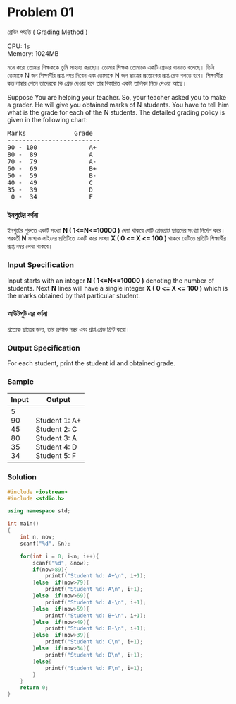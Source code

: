 # Problem 01
<div class="col-md-9 col-md-pull-3">

<div id="main">

<div class="panel panel-default panel-problem">

<div style="position: relative;" class="panel-body">

<div class="h1">গ্রেডিং পদ্ধতি ( Grading Method )</div>

CPU: 1s  
Memory: 1024MB

<div class="desc">

মনে করো তোমার শিক্ষককে তুমি সাহায্য করছো। তোমার শিক্ষক তোমাকে একটি গ্রেডার বানাতে বলেছে। তিনি তোমাকে N জন শিক্ষার্থীর প্রাপ্ত নম্বর দিবেন এবং তোমাকে N জন ছাত্রের প্রত্যেকের প্রাপ্ত গ্রেড বলতে হবে। শিক্ষার্থীরা কত নাম্বার পেলে তাদেরকে কি গ্রেড দেওয়া হবে তার বিস্তারিত একটা তালিকা নিচে দেওয়া আছে।

Suppose You are helping your teacher. So, your teacher asked you to make a grader. He will give you obtained marks of N students. You have to tell him what is the grade for each of the N students. The detailed grading policy is given in the following chart:

<pre style="position: relative;">Marks             Grade
-------------------------
90 - 100              A+
80 -  89              A
70 ­-  79              A­-
60 ­-  69              B+
50 ­-  59              B­-
40 ­-  49              C
35 ­-  39              D
 0 ­-  34              F
</pre>

</div>

<div class="specs">  

<div class="spec">

### ইনপুটের বর্ণনা

<div class="spec-body">

ইনপুটের শুরুতে একটি সংখ্যা **N ( 1<=N<=10000 )** দেয়া থাকবে যেটি গ্রেডপ্রাপ্ত ছাত্রদের সংখ্যা নির্দেশ করে। পরবর্তী **N** সংখ্যক লাইনের প্রতিটিতে একটি করে সংখ্যা **X ( 0 <= X <= 100 )** থাকবে যেটিতে প্রতিটি শিক্ষার্থীর প্রাপ্ত নম্বর লেখা থাকবে।

</div>

</div>

<div class="spec">

### Input Specification

<div class="spec-body">

Input starts with an integer **N ( 1<=N<=10000 )** denoting the number of students. Next **N** lines will have a single integer **X ( 0 <= X <= 100 )** which is the marks obtained by that particular student.

</div>

</div>

<div class="spec">

### আউটপুট এর বর্ণনা

<div class="spec-body">

প্রত্যেক ছাত্রের জন্য, তার ক্রমিক নম্বর এবং প্রাপ্ত গ্রেড প্রিন্ট করো।

</div>

</div>

<div class="spec">

### Output Specification

<div class="spec-body">

For each student, print the student id and obtained grade.

</div>

</div>

</div>

<div class="samples">

### Sample

<table class="table table-sample">

<thead>

<tr>

<th>Input</th>

<th>Output</th>

</tr>

</thead>

<tbody>

<tr>

<td class="sample-input">5<br/> 90<br/> 45<br/> 80<br/> 35<br/> 34</td>

<td class="sample-output"><br/>Student 1: A+<br/> Student 2: C<br/> Student 3: A<br/> Student 4: D<br/> Student 5: F</td>

</tr>

</tbody>

</table>

</div>

</div>

</div>

</div>

</div>

### Solution
```cpp
#include <iostream>
#include <stdio.h>

using namespace std;

int main()
{
    int n, now;
    scanf("%d", &n);

    for(int i = 0; i<n; i++){
        scanf("%d", &now);
        if(now>89){
            printf("Student %d: A+\n", i+1);
        }else  if(now>79){
            printf("Student %d: A\n", i+1);
        }else  if(now>69){
            printf("Student %d: A-\n", i+1);
        }else  if(now>59){
            printf("Student %d: B+\n", i+1);
        }else  if(now>49){
            printf("Student %d: B-\n", i+1);
        }else  if(now>39){
            printf("Student %d: C\n", i+1);
        }else  if(now>34){
            printf("Student %d: D\n", i+1);
        }else{
            printf("Student %d: F\n", i+1);
        }
    }
    return 0;
}
```
